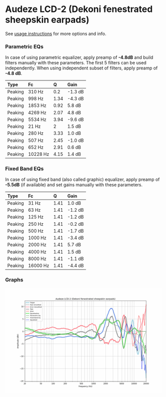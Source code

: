 # Audeze LCD-2 (Dekoni fenestrated sheepskin earpads)
See [usage instructions](https://github.com/jaakkopasanen/AutoEq#usage) for more options and info.

### Parametric EQs
In case of using parametric equalizer, apply preamp of **-4.8dB** and build filters manually
with these parameters. The first 5 filters can be used independently.
When using independent subset of filters, apply preamp of **-4.8 dB**.

| Type    | Fc       |    Q | Gain    |
|:--------|:---------|:-----|:--------|
| Peaking | 310 Hz   | 0.2  | -1.3 dB |
| Peaking | 998 Hz   | 1.34 | -4.3 dB |
| Peaking | 1853 Hz  | 0.92 | 5.8 dB  |
| Peaking | 4269 Hz  | 2.07 | 4.8 dB  |
| Peaking | 5534 Hz  | 3.94 | -9.6 dB |
| Peaking | 21 Hz    | 2    | 1.5 dB  |
| Peaking | 280 Hz   | 3.33 | 1.0 dB  |
| Peaking | 507 Hz   | 2.45 | -1.0 dB |
| Peaking | 652 Hz   | 2.91 | 0.6 dB  |
| Peaking | 10228 Hz | 4.15 | 1.4 dB  |

### Fixed Band EQs
In case of using fixed band (also called graphic) equalizer, apply preamp of **-5.5dB**
(if available) and set gains manually with these parameters.

| Type    | Fc       |    Q | Gain    |
|:--------|:---------|:-----|:--------|
| Peaking | 31 Hz    | 1.41 | 1.0 dB  |
| Peaking | 63 Hz    | 1.41 | -1.2 dB |
| Peaking | 125 Hz   | 1.41 | -1.2 dB |
| Peaking | 250 Hz   | 1.41 | -0.2 dB |
| Peaking | 500 Hz   | 1.41 | -1.7 dB |
| Peaking | 1000 Hz  | 1.41 | -3.4 dB |
| Peaking | 2000 Hz  | 1.41 | 5.7 dB  |
| Peaking | 4000 Hz  | 1.41 | 1.5 dB  |
| Peaking | 8000 Hz  | 1.41 | -1.1 dB |
| Peaking | 16000 Hz | 1.41 | -4.4 dB |

### Graphs
![](./Audeze%20LCD-2%20(Dekoni%20fenestrated%20sheepskin%20earpads).png)